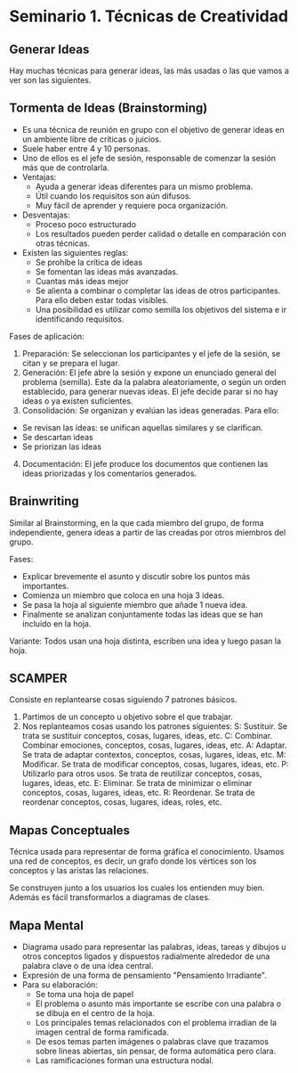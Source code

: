 # Seminario 1. Técnicas de Creatividad

## Generar Ideas

Hay muchas técnicas para generar ideas, las más usadas o las que vamos a ver son las siguientes.

## Tormenta de Ideas (Brainstorming)

- Es una técnica de reunión en grupo con el objetivo de generar ideas en un ambiente libre de críticas o juicios.
- Suele haber entre 4 y 10 personas.
- Uno de ellos es el jefe de sesión, responsable de comenzar la sesión más que de controlarla.
- Ventajas:
  - Ayuda a generar ideas diferentes para un mismo problema.
  - Útil cuando los requisitos son aún difusos.
  - Muy fácil de aprender y requiere poca organización.
- Desventajas:
  - Proceso poco estructurado
  - Los resultados pueden perder calidad o detalle en comparación con otras técnicas.
- Existen las siguientes reglas:
  - Se prohíbe la crítica de ideas
  - Se fomentan las ideas más avanzadas.
  - Cuantas más ideas mejor
  - Se alienta a combinar o completar las ideas de otros participantes. Para ello deben estar todas visibles.
  - Una posibilidad es utilizar como semilla los objetivos del sistema e ir identificando requisitos.

Fases de aplicación:
1. Preparación: Se seleccionan los participantes y el jefe de la sesión, se citan y se prepara el lugar.
2. Generación: El jefe abre la sesión y expone un enunciado general del problema (semilla). Este da la palabra aleatoriamente, o según un orden establecido, para generar nuevas ideas. El jefe decide parar si no hay ideas o ya existen suficientes.
3. Consolidación: Se organizan y evalúan las ideas generadas. Para ello:
  - Se revisan las ideas: se unifican aquellas similares y se clarifican.
  - Se descartan ideas
  - Se priorizan las ideas
4. Documentación: El jefe produce los documentos que contienen las ideas priorizadas y los comentarios generados.

## Brainwriting

Similar al Brainstorming, en la que cada miembro del grupo, de forma independiente, genera ideas a partir de las creadas por otros miembros del grupo.

Fases:
- Explicar brevemente el asunto y discutir sobre los puntos más importantes.
- Comienza un miembro que coloca en una hoja 3 ideas.
- Se pasa la hoja al siguiente miembro que añade 1 nueva idea.
- Finalmente se analizan conjuntamente todas las ideas que se han incluido en la hoja.

Variante: Todos usan una hoja distinta, escriben una idea y luego pasan la hoja.

## SCAMPER

Consiste en replantearse cosas siguiendo 7 patrones básicos.
1. Partimos de un concepto u objetivo sobre el que trabajar.
2. Nos replanteamos cosas usando los patrones siguientes:
  S: Sustituir. Se trata se sustituir conceptos, cosas, lugares, ideas, etc.
  C: Combinar. Combinar emociones, conceptos, cosas, lugares, ideas, etc.
  A: Adaptar. Se trata de adaptar contextos, conceptos, cosas, lugares, ideas, etc.
  M: Modificar. Se trata de modificar conceptos, cosas, lugares, ideas, etc.
  P: Utilizarlo para otros usos. Se trata de reutilizar conceptos, cosas, lugares, ideas, etc.
  E: Eliminar. Se trata de minimizar o eliminar conceptos, cosas, lugares, ideas, etc.
  R: Reordenar. Se trata de reordenar conceptos, cosas, lugares, ideas, roles, etc.

## Mapas Conceptuales

Técnica usada para representar de forma gráfica el conocimiento. Usamos una red de conceptos, es decir, un grafo donde los vértices son los conceptos y las aristas las relaciones.

Se construyen junto a los usuarios los cuales los entienden muy bien. Además es fácil transformarlos a diagramas de clases.

## Mapa Mental

- Diagrama usado para representar las palabras, ideas, tareas y dibujos u otros conceptos ligados y dispuestos radialmente alrededor de una palabra clave o de una idea central.
- Expresión de una forma de pensamiento "Pensamiento Irradiante".
- Para su elaboración:
  - Se toma una hoja de papel
  - El problema o asunto más importante se escribe con una palabra o se dibuja en el centro de la hoja.
  - Los principales temas relacionados con el problema irradian de la imagen central de forma ramificada.
  - De esos temas parten imágenes o palabras clave que trazamos sobre líneas abiertas, sin pensar, de forma automática pero clara.
  - Las ramificaciones forman una estructura nodal.
